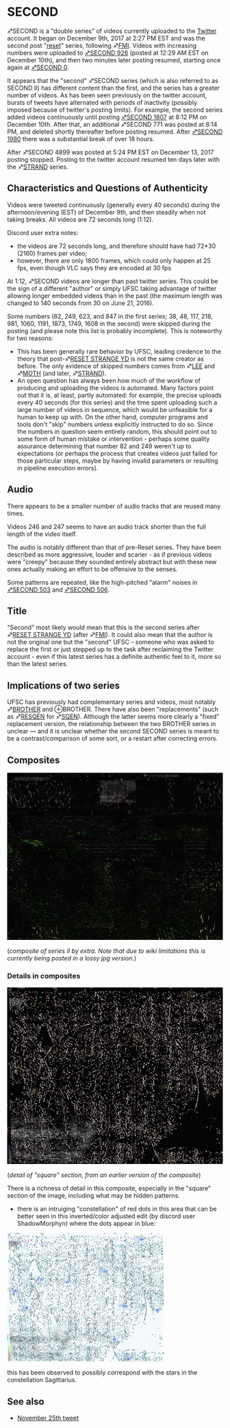 # SECOND

♐SECOND is a "double series" of videos currently uploaded to the
[Twitter](Twitter "wikilink") account. It began on December 9th, 2017 at
2:27 PM EST and was the second post
"[reset](RESET_STRANGE_YD "wikilink")" series, following
♐[FMI](FMI "wikilink"). Videos with increasing numbers were uploaded
to
[♐SECOND 926](https://twitter.com/unfavorablesemi/status/939728823721000960)
(posted at 12:29 AM EST on December 10th), and then two minutes later
posting resumed, starting once again at
[♐SECOND 0](https://twitter.com/unfavorablesemi/status/939729238529323009).

It appears that the "second" ♐SECOND series (which is also referred to
as SECOND II) has different content than the first, and the series has a
greater number of videos. As has been seen previously on the twitter
account, bursts of tweets have alternated with periods of inactivity
(possibly imposed because of twitter's posting limits). For example, the
second series added videos continuously until posting
[♐SECOND 1807](https://twitter.com/unfavorablesemi/status/940026397648711680)
at 8:12 PM on December 10th. After that, an additional ♐SECOND 771 was
posted at 8:14 PM, and deleted shortly thereafter before posting
resumed. After
[♐SECOND 1980](https://twitter.com/unfavorablesemi/status/940075767521669120)
there was a substantial break of over 18 hours.

After ♐SECOND 4899 was posted at 5:24 PM EST on December 13, 2017
posting stopped. Posting to the twitter account resumed ten days later
with the ♐[STRAND](STRAND "wikilink") series.

## Characteristics and Questions of Authenticity

Videos were tweeted continuously (generally every 40 seconds) during the
afternoon/evening (EST) of December 9th, and then steadily when not
taking breaks. All videos are 72 seconds long (1:12).

Discord user extra notes:

  - the videos are 72 seconds long, and therefore should have had 72\*30
    (2160) frames per video;
  - however, there are only 1800 frames, which could only happen at 25
    fps, even though VLC says they are encoded at 30 fps

At 1:12, ♐SECOND videos are longer than past twitter series. This could
be the sign of a different "author" or simply UFSC taking advantage of
twitter allowing longer embedded videos than in the past (the maximum
length was changed to 140 seconds from 30 on June 21, 2016).

Some numbers (82, 249, 623, and 847 in the first series; 38, 48, 117,
218, 981, 1060, 1191, 1873, 1749, 1608 in the second) were skipped
during the posting (and please note this list is probably incomplete).
This is noteworthy for two reasons:

  - This has been generally rare behavior by UFSC, leading credence to
    the theory that post-♐[RESET STRANGE YD](RESET_STRANGE_YD "wikilink") is not the same creator as before.
    The only evidence of skipped numbers comes from
    ♐[LEE](LEE "wikilink") and ♐[MOTH](MOTH "wikilink") (and later,
    ♐[STRAND](STRAND "wikilink")).
  - An open question has always been how much of the workflow of
    producing and uploading the videos is automated. Many factors point
    out that it is, at least, partly automated: for example, the precise
    uploads every 40 seconds (for this series) and the time spent
    uploading such a large number of videos in sequence, which would be
    unfeasible for a human to keep up with. On the other hand, computer
    programs and tools don't "skip" numbers unless explicitly instructed
    to do so. Since the numbers in question seem entirely random, this
    should point out to some form of human mistake or intervention -
    perhaps some quality assurance determining that number 82 and 249
    weren't up to expectations (or perhaps the process that creates
    videos just failed for those particular steps, maybe by having
    invalid parameters or resulting in pipeline execution errors).

## Audio

There appears to be a smaller number of audio tracks that are reused
many times.

Videos 246 and 247 seems to have an audio track shorter than the full
length of the video itself.

The audio is notably different than that of pre-Reset series. They have
been described as more aggressive, louder and scarier - as if previous
videos were "creepy" because they sounded entirely abstract but with
these new ones actually making an effort to be offensive to the senses.

Some patterns are repeated, like the high-pitched "alarm" noises in
[♐SECOND 503](https://twitter.com/unfavorablesemi/status/939659564466786304)
and
[♐SECOND 506](https://twitter.com/unfavorablesemi/status/939660051660328960).

## Title

"Second" most likely would mean that this is the second series after
♐[RESET STRANGE YD](RESET_STRANGE_YD "wikilink") (after
♐[FMI](FMI "wikilink")). It could also mean that the author is not the
original one but the "second" UFSC - someone who was asked to replace
the first or just stepped up to the task after reclaiming the Twitter
account - even if this latest series has a definite authentic feel to
it, more so than the latest series.

## Implications of two series

UFSC has previously had complementary series and videos, most notably
♐[BROTHER](BROTHER "wikilink") and ⊕BROTHER. There have also been
"replacements" (such as ♐[RESQEN](RESQEN "wikilink") for
♐[SQEN](SQEN "wikilink")). Although the latter seems more clearly a
"fixed" replacement version, the relationship between the two BROTHER
series in unclear — and it is unclear whether the second SECOND series
is meant to be a contrast/comparison of some sort, or a restart after
correcting errors.

## Composites

![Full_SECOND_composite_(reduced).jpg](Full_SECOND_composite_(reduced).jpg
"Full_SECOND_composite_(reduced).jpg")

(*composite of series II by extra. Note that due to wiki limitations
this is currently being posted in a lossy jpg version.*)

### Details in composites

![Second_(center_detail).png](Second_(center_detail).png
"Second_(center_detail).png")

(*detail of "square" section, from an earlier version of the composite*)

There is a richness of detail in this composite, especially in the
"square" section of the image, including what may be hidden patterns.

  - there is an intruiging "constellation" of red dots in this area that
    can be better seen in this inverted/color adjusted edit (by discord
    user ShadowMorphyn) where the dots appear in blue:

![Second_vibrancy_.png](Second_vibrancy_.png "Second_vibrancy_.png")

this has been observed to possibly correspond with the stars in the
constellation Sagittarius.

## See also

  - [November 25th tweet‎‎](November_25th_tweet‎‎ "wikilink")


